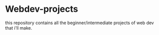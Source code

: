 # Webdev-projects
this repository contains all the beginner/intermediate projects of web dev that i'll make.
